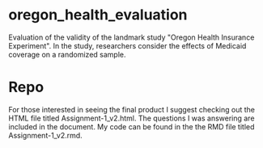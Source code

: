 # oregon_health_evaluation

Evaluation of the validity of the landmark study "Oregon Health Insurance Experiment". 
In the study, researchers consider the effects of Medicaid coverage on a  randomized sample.

# Repo
For those interested in seeing the final product I suggest checking out the HTML file titled
Assignment-1_v2.html. The questions I was answering are included in the document. My code can be found
in the the RMD file titled Assignment-1_v2.rmd.
